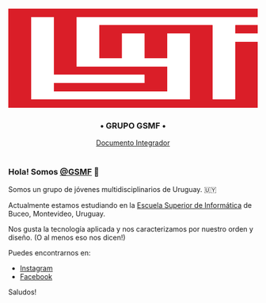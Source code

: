 <div align="center">
	<br>
	<a>
		<img src="GSMF/header.svg" width="800" height="200" alt="Portada GSMF">
		<h3>• GRUPO GSMF •</h3>
	</a>
	<a href="https://docs.google.com/document/d/1WRAtcN890KaOSjNVcr494mbKyliOuyUlLT8mZFnyuLc/edit?usp=sharing">Documento Integrador</a>
	<br>
	<br>
</div>

### Hola! Somos [@GSMF](https://github.com/Proyecto-GSMF) :wave:

Somos un grupo de jóvenes multidisciplinarios de Uruguay. 🇺🇾

Actualmente estamos estudiando en la [Escuela Superior de Informática](https://www.esi.edu.uy/) de Buceo, Montevideo, Uruguay.

Nos gusta la tecnología aplicada y nos caracterizamos por nuestro orden y diseño. (O al menos eso nos dicen!)

Puedes encontrarnos en:
* [Instagram](https://www.instagram.com/GSMFUruguay/)
* [Facebook](https://www.facebook.com/GSMF)

Saludos!


